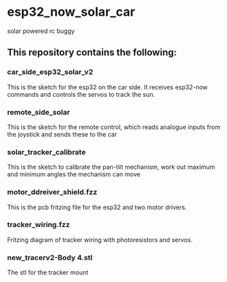 # esp32_now_solar_car
 solar powered rc buggy

## This repository contains the following:

### car_side_esp32_solar_v2 
This is the sketch for the esp32 on the car side. It receives esp32-now commands and controls the servos to track the sun.

### remote_side_solar
This is the sketch for the remote control, which reads analogue inputs from the joystick and sends these to the car

### solar_tracker_calibrate
This is the sketch to calibrate the pan-tilt mechanism, work out maximum and minimum angles the mechanism can move

### motor_ddreiver_shield.fzz
This is the pcb fritzing file for the esp32 and two motor drivers.

### tracker_wiring.fzz
Fritzing diagram of tracker wiring with photoresistors and servos.

### new_tracerv2-Body 4.stl
The stl for the tracker mount
